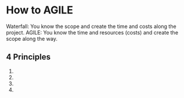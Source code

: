 # How to AGILE

Waterfall: You know the scope and create the time and costs along the project.
AGILE: You know the time and resources (costs) and create the scope along the way. 


## 4 Principles

1. 
2.
3.
4.
